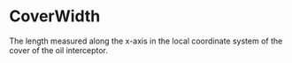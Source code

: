 CoverWidth
==========

The length measured along the x-axis in the local coordinate system of the cover of the oil interceptor.
